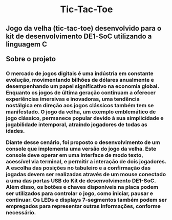 <h1>
  <p align="center">Tic-Tac-Toe</p>
</h1>


<h2>
  Jogo da velha (tic-tac-toe) desenvolvido para o kit de desenvolvimento DE1-SoC utilizando a linguagem C

  Sobre o projeto
</h2>
<h3>
  O mercado de jogos digitais é uma indústria em constante evolução, movimentando bilhões de dólares anualmente e desempenhando um papel significativo na economia global. Enquanto os jogos de última geração continuam a oferecer experiências imersivas e inovadoras, uma tendência nostálgica em direção aos jogos clássicos também tem se manifestado. O jogo da velha, um exemplo emblemático de jogo clássico, permanece popular devido à sua simplicidade e jogabilidade intemporal, atraindo jogadores de todas as idades.

Diante desse cenário, foi proposto o desenvolvimento de um console que implementa uma versão do jogo da velha. Este console deve operar em uma interface de modo texto, acessível via terminal, e permitir a interação de dois jogadores. A escolha das posições no tabuleiro e a confirmação das jogadas devem ser realizadas através de um mouse conectado a uma das portas USB do Kit de desenvolvimento DE1-SoC. Além disso, os botões e chaves disponíveis na placa podem ser utilizados para controlar o jogo, como iniciar, pausar e continuar. Os LEDs e displays 7-segmentos também podem ser empregados para representar outras informações, conforme necessário.
</h3>
